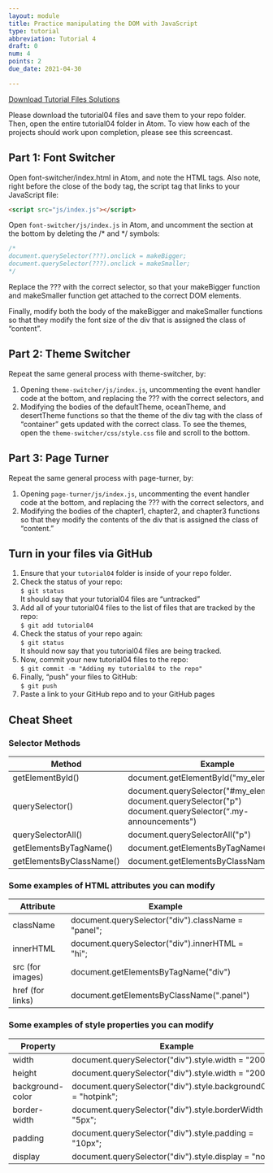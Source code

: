 ```yaml
---
layout: module
title: Practice manipulating the DOM with JavaScript
type: tutorial
abbreviation: Tutorial 4
draft: 0
num: 4
points: 2
due_date: 2021-04-30

---
```

<a href="/spring2021/course-files/tutorials/tutorial04.zip" class="nu-button">Download Tutorial Files <i class="fas fa-download"></i></a> <a href="/spring2021/course-files/tutorials/tutorial04_solutions.zip" class="button">Solutions <i class="fas fa-download"></i></a>

Please download the tutorial04 files and save them to your repo folder. Then, open the entire tutorial04 folder in Atom. To view how each of the projects should work upon completion, please see this screencast.

## Part 1: Font Switcher
Open font-switcher/index.html in Atom, and note the HTML tags. Also note, right before the close of the body tag, the script tag that links to your JavaScript file:

```html
<script src="js/index.js"></script>
```


Open `font-switcher/js/index.js` in Atom, and uncomment the section at the bottom by deleting the /* and */ symbols:

```js
/*
document.querySelector(???).onclick = makeBigger;
document.querySelector(???).onclick = makeSmaller;
*/
```

Replace the ??? with the correct selector, so that your makeBigger function and makeSmaller function get attached to the correct DOM elements.


Finally, modify both the body of the makeBigger and makeSmaller functions so that they modify the font size of the div that is assigned the class of “content”.


## Part 2: Theme Switcher
Repeat the same general process with theme-switcher, by:
1. Opening `theme-switcher/js/index.js`, uncommenting the event handler code at the bottom, and replacing the ??? with the correct selectors, and
2. Modifying the bodies of the defaultTheme, oceanTheme, and desertTheme functions so that the theme of the div tag with the class of “container” gets updated with the correct class. To see the themes, open the `theme-switcher/css/style.css` file and scroll to the bottom.

## Part 3: Page Turner
Repeat the same general process with page-turner, by:
1. Opening `page-turner/js/index.js`, uncommenting the event handler code at the bottom, and replacing the ??? with the correct selectors, and
2. Modifying the bodies of the chapter1, chapter2, and chapter3 functions so that they modify the contents of the div that is assigned the class of “content.”

## Turn in your files via GitHub
1. Ensure that your `tutorial04` folder is inside of your repo folder.
2. Check the status of your repo:<br>`$ git status`<br>It should say that your tutorial04 files are “untracked”
3. Add all of your tutorial04 files to the list of files that are tracked by the repo:<br>`$ git add tutorial04`
4. Check the status of your repo again:<br>`$ git status`<br>It should now say that you tutorial04 files are being tracked.
5. Now, commit your new tutorial04 files to the repo:<br>`$ git commit -m "Adding my tutorial04 to the repo"`
6. Finally, “push” your files to GitHub:<br>`$ git push`
7. Paste a link to your GitHub repo and to your GitHub pages 

## Cheat Sheet
### Selector Methods 

| Method | Example |
|--|--|
| getElementById() | document.getElementById("my_element") |
| querySelector() | document.querySelector("#my_element")<br>document.querySelector("p")<br>document.querySelector(“.my-announcements") |
| querySelectorAll() | document.querySelectorAll("p") |
| getElementsByTagName() | document.getElementsByTagName("div") |
| getElementsByClassName() | document.getElementsByClassName(".panel") |

### Some examples of HTML attributes you can modify

| Attribute | Example |
|--|--|
| className | document.querySelector("div").className = "panel"; |
| innerHTML | document.querySelector("div").innerHTML = "hi"; |
| src (for images) | document.getElementsByTagName("div") |
| href (for links) | document.getElementsByClassName(".panel") |


### Some examples of style properties you can modify

| Property | Example |
|--|--|
| width | document.querySelector("div").style.width = "200px"; |
| height | document.querySelector("div").style.width = "200px"; |
| background-color | document.querySelector("div").style.backgroundColor = "hotpink"; |
| border-width | document.querySelector("div").style.borderWidth = "5px"; |
| padding | document.querySelector("div").style.padding = "10px"; |
| display | document.querySelector("div").style.display = "none"; |